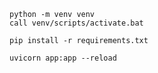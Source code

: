 
```
python -m venv venv
call venv/scripts/activate.bat
```

```
pip install -r requirements.txt
```

```
uvicorn app:app --reload
```